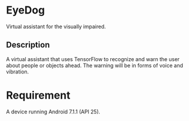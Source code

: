 # EyeDog

Virtual assistant for the visually impaired.

## Description

A virtual assistant that uses TensorFlow to recognize and warn the user about people or objects ahead. 
The warning will be in forms of voice and vibration.

# Requirement
A device running Android 7.1.1 (API 25).
